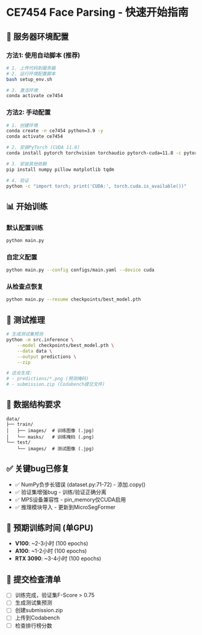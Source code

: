 # CE7454 Face Parsing - 快速开始指南

## 🚀 服务器环境配置

### 方法1: 使用自动脚本 (推荐)
```bash
# 1. 上传代码到服务器
# 2. 运行环境配置脚本
bash setup_env.sh

# 3. 激活环境
conda activate ce7454
```

### 方法2: 手动配置
```bash
# 1. 创建环境
conda create -n ce7454 python=3.9 -y
conda activate ce7454

# 2. 安装PyTorch (CUDA 11.8)
conda install pytorch torchvision torchaudio pytorch-cuda=11.8 -c pytorch -c nvidia -y

# 3. 安装其他依赖
pip install numpy pillow matplotlib tqdm

# 4. 验证
python -c "import torch; print('CUDA:', torch.cuda.is_available())"
```

## 📊 开始训练

### 默认配置训练
```bash
python main.py
```

### 自定义配置
```bash
python main.py --config configs/main.yaml --device cuda
```

### 从检查点恢复
```bash
python main.py --resume checkpoints/best_model.pth
```

## 🧪 测试推理

```bash
# 生成测试集预测
python -m src.inference \
    --model checkpoints/best_model.pth \
    --data data \
    --output predictions \
    --zip

# 这会生成:
# - predictions/*.png (预测掩码)
# - submission.zip (Codabench提交文件)
```

## 📂 数据结构要求

```
data/
├── train/
│   ├── images/  # 训练图像 (.jpg)
│   └── masks/   # 训练掩码 (.png)
└── test/
    └── images/  # 测试图像 (.jpg)
```

## ✅ 关键bug已修复

- ✅ NumPy负步长错误 (dataset.py:71-72) - 添加.copy()
- ✅ 验证集增强bug - 训练/验证正确分离
- ✅ MPS设备兼容性 - pin_memory仅CUDA启用
- ✅ 推理模块导入 - 更新到MicroSegFormer

## 🎯 预期训练时间 (单GPU)

- **V100**: ~2-3小时 (100 epochs)
- **A100**: ~1-2小时 (100 epochs)
- **RTX 3090**: ~3-4小时 (100 epochs)

## 📝 提交检查清单

- [ ] 训练完成，验证集F-Score > 0.75
- [ ] 生成测试集预测
- [ ] 创建submission.zip
- [ ] 上传到Codabench
- [ ] 检查排行榜分数
